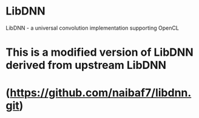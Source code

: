 # LibDNN
LibDNN - a universal convolution implementation supporting OpenCL

# This is a modified version of LibDNN derived from upstream LibDNN
# (https://github.com/naibaf7/libdnn.git)
